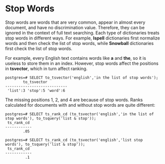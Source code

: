 # Stop Words<a name="EN-US_TOPIC_0242370499"></a>

Stop words are words that are very common, appear in almost every document, and have no discrimination value. Therefore, they can be ignored in the context of full text searching. Each type of dictionaries treats stop words in different ways. For example,  **Ispell**  dictionaries first normalize words and then check the list of stop words, while  **Snowball**  dictionaries first check the list of stop words.

For example, every English text contains words like  **a**  and  **the**, so it is useless to store them in an index. However, stop words affect the positions in  **tsvector**, which in turn affect ranking.

```
postgres=# SELECT to_tsvector('english','in the list of stop words');
        to_tsvector
----------------------------
 'list':3 'stop':5 'word':6
```

The missing positions 1, 2, and 4 are because of stop words. Ranks calculated for documents with and without stop words are quite different:

```
postgres=# SELECT ts_rank_cd (to_tsvector('english','in the list of stop words'), to_tsquery('list & stop'));
 ts_rank_cd
------------
        .05

postgres=# SELECT ts_rank_cd (to_tsvector('english','list stop words'), to_tsquery('list & stop'));
 ts_rank_cd
------------
         .1
```

